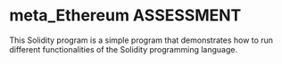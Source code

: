 # meta_Ethereum ASSESSMENT
This Solidity program is a simple program that demonstrates how to run different functionalities of the Solidity programming language.

